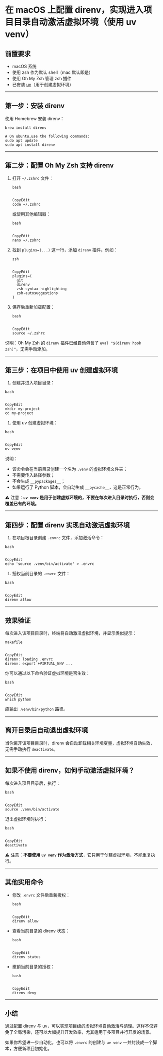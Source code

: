 # 在 macOS 上配置 direnv，实现进入项目目录自动激活虚拟环境（使用 uv venv）

## 前置要求

- macOS 系统
- 使用 zsh 作为默认 shell（mac 默认即是）
- 使用 Oh My Zsh 管理 zsh 插件
- 已安装 [uv](https://github.com/astral-sh/uv)（用于创建虚拟环境）

---

## 第一步：安装 direnv

使用 Homebrew 安装 direnv：

```
brew install direnv

# On ubuntu,use the following commands:
sudo apt update
sudo apt install direnv
```

---

## 第二步：配置 Oh My Zsh 支持 direnv

1. 打开 `~/.zshrc` 文件：

   ```
   bash


   CopyEdit
   code ~/.zshrc
   ```

   或使用其他编辑器：

   ```
   bash


   CopyEdit
   nano ~/.zshrc
   ```

2. 找到 `plugins=(...)` 这一行，添加 `direnv` 插件，例如：

   ```
   zsh


   CopyEdit
   plugins=(
     git
     direnv
     zsh-syntax-highlighting
     zsh-autosuggestions
   )
   ```

3. 保存后重新加载配置：

   ```
   bash


   CopyEdit
   source ~/.zshrc
   ```

说明：Oh My Zsh 的 `direnv` 插件已经自动包含了 `eval "$(direnv hook zsh)"`，无需手动添加。

---

## 第三步：在项目中使用 uv 创建虚拟环境

1. 创建并进入项目目录：

```
bash


CopyEdit
mkdir my-project
cd my-project
```

1. 使用 uv 创建虚拟环境：

```
bash


CopyEdit
uv venv
```

说明：

- 该命令会在当前目录创建一个名为 `.venv` 的虚拟环境文件夹；
- 不需要传入路径参数；
- 不会生成 `__pypackages__`；
- 如果运行了 Python 脚本，会自动生成 `__pycache__`，这是正常行为。

⚠️ 注意：**`uv venv` 是用于创建虚拟环境的，不要在每次进入目录时执行，否则会覆盖已有的环境。**

---

## 第四步：配置 direnv 实现自动激活虚拟环境

1. 在项目根目录创建 `.envrc` 文件，添加激活命令：

```
bash


CopyEdit
echo 'source .venv/bin/activate' > .envrc
```

1. 授权当前目录的 `.envrc` 文件：

```
bash


CopyEdit
direnv allow
```

---

## 效果验证

每次进入该项目目录时，终端将自动激活虚拟环境，并显示类似提示：

```
makefile


CopyEdit
direnv: loading .envrc
direnv: export +VIRTUAL_ENV ...
```

你可以通过以下命令验证虚拟环境是否生效：

```
bash


CopyEdit
which python
```

应输出 `.venv/bin/python` 路径。

---

## 离开目录后自动退出虚拟环境

当你离开该项目目录时，direnv 会自动卸载相关环境变量，虚拟环境自动失效，无需手动执行 `deactivate`。

---

## 如果不使用 direnv，如何手动激活虚拟环境？

每次进入项目目录后，执行：

```
bash


CopyEdit
source .venv/bin/activate
```

退出虚拟环境时执行：

```
bash


CopyEdit
deactivate
```

⚠️ 注意：**不要使用 `uv venv` 作为激活方式**，它只用于创建虚拟环境，不能重复执行。

---

## 其他实用命令

- 修改 `.envrc` 文件后重新授权：

  ```
  bash


  CopyEdit
  direnv allow
  ```

- 查看当前目录的 direnv 状态：

  ```
  bash


  CopyEdit
  direnv status
  ```

- 撤销当前目录的授权：

  ```
  bash


  CopyEdit
  direnv deny
  ```

---

## 小结

通过配置 direnv 与 uv，可以实现项目级的虚拟环境自动激活与清理。这样不仅避免了全局污染，还可以大幅提升开发效率，尤其适用于多项目并行开发的场景。

如果你希望进一步自动化，也可以将 `.envrc` 的创建与 `uv venv` 一并封装成一个脚本，方便新项目初始化。
